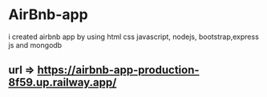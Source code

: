 # AirBnb-app
i created airbnb app by using html css javascript, nodejs, bootstrap,express js and mongodb

## url => https://airbnb-app-production-8f59.up.railway.app/
